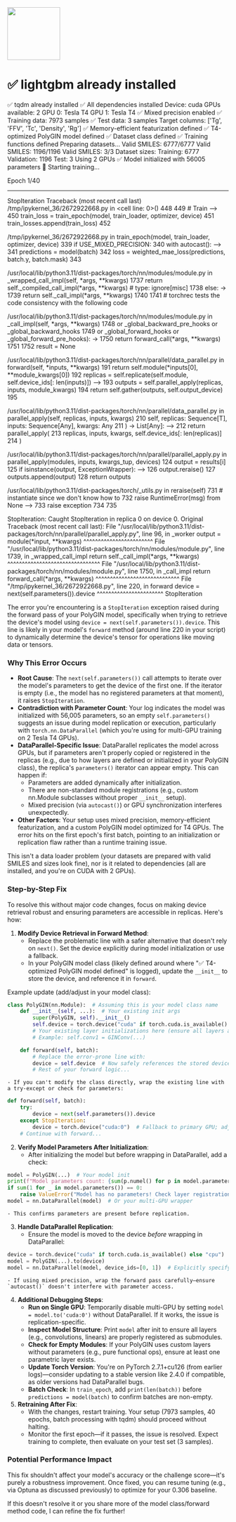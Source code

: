<img src="https://r2cdn.perplexity.ai/pplx-full-logo-primary-dark%402x.png" class="logo" width="120"/>

# ✅ lightgbm already installed

✅ tqdm already installed
✅ All dependencies installed
Device: cuda
GPUs available: 2
GPU 0: Tesla T4
GPU 1: Tesla T4
✅ Mixed precision enabled
✅ Training data: 7973 samples
✅ Test data: 3 samples
Target columns: ['Tg', 'FFV', 'Tc', 'Density', 'Rg']
✅ Memory-efficient featurization defined
✅ T4-optimized PolyGIN model defined
✅ Dataset class defined
✅ Training functions defined
Preparing datasets...
Valid SMILES: 6777/6777
Valid SMILES: 1196/1196
Valid SMILES: 3/3
Dataset sizes:
Training: 6777
Validation: 1196
Test: 3
Using 2 GPUs
✅ Model initialized with 56005 parameters
🚀 Starting training...

Epoch 1/40

---------------------------------------------------------------------------
StopIteration                             Traceback (most recent call last)
/tmp/ipykernel_36/2672922668.py in <cell line: 0>()
448
449     \# Train
--> 450     train_loss = train_epoch(model, train_loader, optimizer, device)
451     train_losses.append(train_loss)
452

/tmp/ipykernel_36/2672922668.py in train_epoch(model, train_loader, optimizer, device)
339         if USE_MIXED_PRECISION:
340             with autocast():
--> 341                 predictions = model(batch)
342                 loss = weighted_mae_loss(predictions, batch.y, batch.mask)
343

/usr/local/lib/python3.11/dist-packages/torch/nn/modules/module.py in _wrapped_call_impl(self, *args, **kwargs)
1737             return self._compiled_call_impl(*args, **kwargs)  \# type: ignore[misc]
1738         else:
-> 1739             return self._call_impl(*args, **kwargs)
1740
1741     \# torchrec tests the code consistency with the following code

/usr/local/lib/python3.11/dist-packages/torch/nn/modules/module.py in _call_impl(self, *args, **kwargs)
1748                 or _global_backward_pre_hooks or _global_backward_hooks
1749                 or _global_forward_hooks or _global_forward_pre_hooks):
-> 1750             return forward_call(*args, **kwargs)
1751
1752         result = None

/usr/local/lib/python3.11/dist-packages/torch/nn/parallel/data_parallel.py in forward(self, *inputs, **kwargs)
191                 return self.module(*inputs[0], **module_kwargs[0])
192             replicas = self.replicate(self.module, self.device_ids[: len(inputs)])
--> 193             outputs = self.parallel_apply(replicas, inputs, module_kwargs)
194             return self.gather(outputs, self.output_device)
195

/usr/local/lib/python3.11/dist-packages/torch/nn/parallel/data_parallel.py in parallel_apply(self, replicas, inputs, kwargs)
210         self, replicas: Sequence[T], inputs: Sequence[Any], kwargs: Any
211     ) -> List[Any]:
--> 212         return parallel_apply(
213             replicas, inputs, kwargs, self.device_ids[: len(replicas)]
214         )

/usr/local/lib/python3.11/dist-packages/torch/nn/parallel/parallel_apply.py in parallel_apply(modules, inputs, kwargs_tup, devices)
124         output = results[i]
125         if isinstance(output, ExceptionWrapper):
--> 126             output.reraise()
127         outputs.append(output)
128     return outputs

/usr/local/lib/python3.11/dist-packages/torch/_utils.py in reraise(self)
731             \# instantiate since we don't know how to
732             raise RuntimeError(msg) from None
--> 733         raise exception
734
735

StopIteration: Caught StopIteration in replica 0 on device 0.
Original Traceback (most recent call last):
File "/usr/local/lib/python3.11/dist-packages/torch/nn/parallel/parallel_apply.py", line 96, in _worker
output = module(*input, **kwargs)
^^^^^^^^^^^^^^^^^^^^^^^^
File "/usr/local/lib/python3.11/dist-packages/torch/nn/modules/module.py", line 1739, in _wrapped_call_impl
return self._call_impl(*args, **kwargs)
^^^^^^^^^^^^^^^^^^^^^^^^^^^^^^^^
File "/usr/local/lib/python3.11/dist-packages/torch/nn/modules/module.py", line 1750, in _call_impl
return forward_call(*args, **kwargs)
^^^^^^^^^^^^^^^^^^^^^^^^^^^^^
File "/tmp/ipykernel_36/2672922668.py", line 220, in forward
device = next(self.parameters()).device
^^^^^^^^^^^^^^^^^^^^^^^
StopIteration

The error you're encountering is a `StopIteration` exception raised during the forward pass of your PolyGIN model, specifically when trying to retrieve the device's model using `device = next(self.parameters()).device`. This line is likely in your model's `forward` method (around line 220 in your script) to dynamically determine the device's tensor for operations like moving data or tensors.

### Why This Error Occurs

- **Root Cause**: The `next(self.parameters())` call attempts to iterate over the model's parameters to get the device of the first one. If the iterator is empty (i.e., the model has no registered parameters at that moment), it raises `StopIteration`.
- **Contradiction with Parameter Count**: Your log indicates the model was initialized with 56,005 parameters, so an empty `self.parameters()` suggests an issue during model replication or execution, particularly with `torch.nn.DataParallel` (which you're using for multi-GPU training on 2 Tesla T4 GPUs).
- **DataParallel-Specific Issue**: DataParallel replicates the model across GPUs, but if parameters aren't properly copied or registered in the replicas (e.g., due to how layers are defined or initialized in your PolyGIN class), the replica's `parameters()` iterator can appear empty. This can happen if:
    - Parameters are added dynamically after initialization.
    - There are non-standard module registrations (e.g., custom nn.Module subclasses without proper `__init__` setup).
    - Mixed precision (via `autocast()`) or GPU synchronization interferes unexpectedly.
- **Other Factors**: Your setup uses mixed precision, memory-efficient featurization, and a custom PolyGIN model optimized for T4 GPUs. The error hits on the first epoch's first batch, pointing to an initialization or replication flaw rather than a runtime training issue.

This isn't a data loader problem (your datasets are prepared with valid SMILES and sizes look fine), nor is it related to dependencies (all are installed, and you're on CUDA with 2 GPUs).

### Step-by-Step Fix

To resolve this without major code changes, focus on making device retrieval robust and ensuring parameters are accessible in replicas. Here's how:

1. **Modify Device Retrieval in Forward Method**:
    - Replace the problematic line with a safer alternative that doesn't rely on `next()`. Set the device explicitly during model initialization or use a fallback.
    - In your PolyGIN model class (likely defined around where "✅ T4-optimized PolyGIN model defined" is logged), update the `__init__` to store the device, and reference it in `forward`.

Example update (add/adjust in your model class):

```python
class PolyGIN(nn.Module):  # Assuming this is your model class name
    def __init__(self, ...):  # Your existing init args
        super(PolyGIN, self).__init__()
        self.device = torch.device("cuda" if torch.cuda.is_available() else "cpu")  # Or pass device as arg
        # Your existing layer initializations here (ensure all layers are added via self.<name> = ...)
        # Example: self.conv1 = GINConv(...)

    def forward(self, batch):
        # Replace the error-prone line with:
        device = self.device  # Now safely references the stored device
        # Rest of your forward logic...
```

    - If you can't modify the class directly, wrap the existing line with a try-except or check for parameters:

```python
def forward(self, batch):
    try:
        device = next(self.parameters()).device
    except StopIteration:
        device = torch.device("cuda:0")  # Fallback to primary GPU; adjust as needed
    # Continue with forward...
```

2. **Verify Model Parameters After Initialization**:
    - After initializing the model but before wrapping in DataParallel, add a check:

```python
model = PolyGIN(...)  # Your model init
print(f"Model parameters count: {sum(p.numel() for p in model.parameters())}")  # Should print 56005
if sum(1 for _ in model.parameters()) == 0:
    raise ValueError("Model has no parameters! Check layer registrations.")
model = nn.DataParallel(model)  # Or your multi-GPU wrapper
```

    - This confirms parameters are present before replication.
3. **Handle DataParallel Replication**:
    - Ensure the model is moved to the device *before* wrapping in DataParallel:

```python
device = torch.device("cuda" if torch.cuda.is_available() else "cpu")
model = PolyGIN(...).to(device)
model = nn.DataParallel(model, device_ids=[0, 1])  # Explicitly specify GPUs
```

    - If using mixed precision, wrap the forward pass carefully—ensure `autocast()` doesn't interfere with parameter access.
4. **Additional Debugging Steps**:
    - **Run on Single GPU**: Temporarily disable multi-GPU by setting `model = model.to('cuda:0')` without DataParallel. If it works, the issue is replication-specific.
    - **Inspect Model Structure**: Print `model` after init to ensure all layers (e.g., convolutions, linears) are properly registered as submodules.
    - **Check for Empty Modules**: If your PolyGIN uses custom layers without parameters (e.g., pure functional ops), ensure at least one parametric layer exists.
    - **Update Torch Version**: You're on PyTorch 2.7.1+cu126 (from earlier logs)—consider updating to a stable version like 2.4.0 if compatible, as older versions had DataParallel bugs.
    - **Batch Check**: In `train_epoch`, add `print(len(batch))` before `predictions = model(batch)` to confirm batches are non-empty.
5. **Retraining After Fix**:
    - With the changes, restart training. Your setup (7973 samples, 40 epochs, batch processing with tqdm) should proceed without halting.
    - Monitor the first epoch—if it passes, the issue is resolved. Expect training to complete, then evaluate on your test set (3 samples).

### Potential Performance Impact

This fix shouldn't affect your model's accuracy or the challenge score—it's purely a robustness improvement. Once fixed, you can resume tuning (e.g., via Optuna as discussed previously) to optimize for your 0.306 baseline.

If this doesn't resolve it or you share more of the model class/forward method code, I can refine the fix further!

